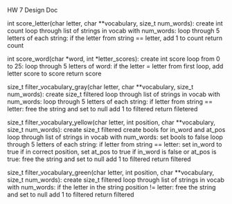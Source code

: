 HW 7 Design Doc

int score_letter(char letter, char **vocabulary, size_t num_words):
    create int count
    loop through list of strings in vocab with num_words:
        loop through 5 letters of each string:
            if the letter from string == letter, add 1 to count
    return count

int score_word(char *word, int *letter_scores):
    create int score
    loop from 0 to 25:
        loop through 5 letters of word:
            if the letter = letter from first loop, add letter score to score
    return score

size_t filter_vocabulary_gray(char letter, char **vocabulary, size_t num_words):
    create size_t filtered
    loop through list of strings in vocab with num_words:
        loop through 5 letters of each string:
            if letter from string == letter:
                free the string and set to null
                add 1 to filtered
    return filetered

size_t filter_vocabulary_yellow(char letter, int position, char **vocabulary, size_t num_words):
    create size_t filtered
    create bools for in_word and at_pos
    loop through list of strings in vocab with num_words:
        set bools to false
        loop through 5 letters of each string:
            if letter from string == letter:
                set in_word to true
                if in correct position, set at_pos to true
        if in_word is false or at_pos is true:
            free the string and set to null
            add 1 to filtered
    return filtered

size_t filter_vocabulary_green(char letter, int position, char **vocabulary, size_t num_words):
    create size_t filtered
    loop through list of strings in vocab with num_words:
        if the letter in the string position != letter:
            free the string and set to null
            add 1 to filtered
    return filtered
